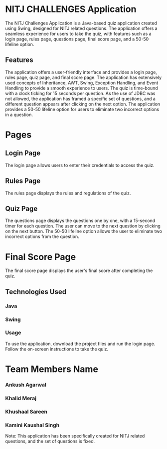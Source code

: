 # NITJ CHALLENGES Application
The NITJ Challenges Application is a Java-based quiz application created using Swing, designed for NITJ related questions. The application offers a seamless experience for users to take the quiz, with features such as a login page, rules page, questions page, final score page, and a 50-50 lifeline option.

## Features
The application offers a user-friendly interface and provides a login page, rules page, quiz page, and final score page.
The application has extensively used concepts of Inheritance, AWT, Swing, Exception Handling, and Event Handling to provide a smooth experience to users.
The quiz is time-bound with a clock ticking for 15 seconds per question.
As the use of JDBC was not allowed, the application has framed a specific set of questions, and a different question appears after clicking on the next option.
The application provides a 50-50 lifeline option for users to eliminate two incorrect options in a question.
# Pages
## Login Page
The login page allows users to enter their credentials to access the quiz.

## Rules Page
The rules page displays the rules and regulations of the quiz.

## Quiz Page
The questions page displays the questions one by one, with a 15-second timer for each question. The user can move to the next question by clicking on the next button. The 50-50 lifeline option allows the user to eliminate two incorrect options from the question.

# Final Score Page
The final score page displays the user's final score after completing the quiz.

## Technologies Used
### Java
### Swing
### Usage
To use the application, download the project files and run the login page. Follow the on-screen instructions to take the quiz.

# Team Members Name
### Ankush Agarwal
### Khalid Meraj
### Khushaal Sareen
### Kamini Kaushal Singh
Note: This application has been specifically created for NITJ related questions, and the set of questions is fixed.

